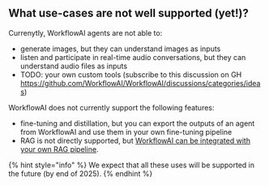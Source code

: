 ## What use-cases are not well supported (yet!)?
Currenytly, WorkflowAI agents are not able to:
- generate images, but they can understand images as inputs
- listen and participate in real-time audio conversations, but they can understand audio files as inputs
- TODO: your own custom tools (subscribe to this discussion on GH https://github.com/WorkflowAI/WorkflowAI/discussions/categories/ideas)

WorkflowAI does not currently support the following features:
- fine-tuning and distillation, but you can export the outputs of an agent from WorkflowAI and use them in your own fine-tuning pipeline
- RAG is not directly supported, but [WorkflowAI can be integrated with your own RAG pipeline](). 

{% hint style="info" %}
We expect that all these uses will be supported in the future (by end of 2025).
{% endhint %}